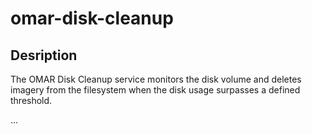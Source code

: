 # omar-disk-cleanup

## Desription

The OMAR Disk Cleanup service monitors the disk volume and deletes imagery from the filesystem when the disk usage surpasses a defined threshold. 

...
